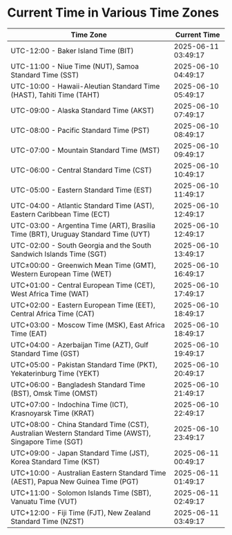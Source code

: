 # Current Time in Various Time Zones

| Time Zone | Current Time |
|-----------|--------------|
| UTC-12:00 - Baker Island Time (BIT) | 2025-06-11 03:49:17 |
| UTC-11:00 - Niue Time (NUT), Samoa Standard Time (SST) | 2025-06-10 04:49:17 |
| UTC-10:00 - Hawaii-Aleutian Standard Time (HAST), Tahiti Time (TAHT) | 2025-06-10 05:49:17 |
| UTC-09:00 - Alaska Standard Time (AKST) | 2025-06-10 07:49:17 |
| UTC-08:00 - Pacific Standard Time (PST) | 2025-06-10 08:49:17 |
| UTC-07:00 - Mountain Standard Time (MST) | 2025-06-10 09:49:17 |
| UTC-06:00 - Central Standard Time (CST) | 2025-06-10 10:49:17 |
| UTC-05:00 - Eastern Standard Time (EST) | 2025-06-10 11:49:17 |
| UTC-04:00 - Atlantic Standard Time (AST), Eastern Caribbean Time (ECT) | 2025-06-10 12:49:17 |
| UTC-03:00 - Argentina Time (ART), Brasília Time (BRT), Uruguay Standard Time (UYT) | 2025-06-10 12:49:17 |
| UTC-02:00 - South Georgia and the South Sandwich Islands Time (SGT) | 2025-06-10 13:49:17 |
| UTC±00:00 - Greenwich Mean Time (GMT), Western European Time (WET) | 2025-06-10 16:49:17 |
| UTC+01:00 - Central European Time (CET), West Africa Time (WAT) | 2025-06-10 17:49:17 |
| UTC+02:00 - Eastern European Time (EET), Central Africa Time (CAT) | 2025-06-10 18:49:17 |
| UTC+03:00 - Moscow Time (MSK), East Africa Time (EAT) | 2025-06-10 18:49:17 |
| UTC+04:00 - Azerbaijan Time (AZT), Gulf Standard Time (GST) | 2025-06-10 19:49:17 |
| UTC+05:00 - Pakistan Standard Time (PKT), Yekaterinburg Time (YEKT) | 2025-06-10 20:49:17 |
| UTC+06:00 - Bangladesh Standard Time (BST), Omsk Time (OMST) | 2025-06-10 21:49:17 |
| UTC+07:00 - Indochina Time (ICT), Krasnoyarsk Time (KRAT) | 2025-06-10 22:49:17 |
| UTC+08:00 - China Standard Time (CST), Australian Western Standard Time (AWST), Singapore Time (SGT) | 2025-06-10 23:49:17 |
| UTC+09:00 - Japan Standard Time (JST), Korea Standard Time (KST) | 2025-06-11 00:49:17 |
| UTC+10:00 - Australian Eastern Standard Time (AEST), Papua New Guinea Time (PGT) | 2025-06-11 01:49:17 |
| UTC+11:00 - Solomon Islands Time (SBT), Vanuatu Time (VUT) | 2025-06-11 02:49:17 |
| UTC+12:00 - Fiji Time (FJT), New Zealand Standard Time (NZST) | 2025-06-11 03:49:17 |
